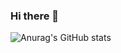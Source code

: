 ### Hi there 👋

![Anurag's GitHub stats](https://github-readme-stats.vercel.app/api?username=jjuny0113&show_icons=true&theme=onedark)

<!--
**jjuny0113/jjuny0113** is a ✨ _special_ ✨ repository because its `README.md` (this file) appears on your GitHub profile.

Here are some ideas to get you started:

- 🔭 I’m currently working on ...
- 🌱 I’m currently learning ...
- 👯 I’m looking to collaborate on ...
- 🤔 I’m looking for help with ...
- 💬 Ask me about ...
- 📫 How to reach me: ...
- 😄 Pronouns: ...
- ⚡ Fun fact: ...
-->
